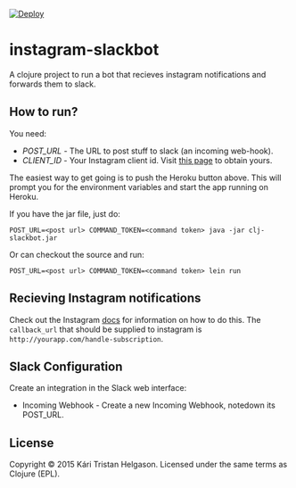 [![Deploy](https://www.herokucdn.com/deploy/button.png)](https://heroku.com/deploy)

# instagram-slackbot

A clojure project to run a bot that recieves instagram notifications and
forwards them to slack.

## How to run?

You need:
 - *POST_URL* - The URL to post stuff to slack (an incoming web-hook).
 - *CLIENT_ID* - Your Instagram client id. Visit [this page](https://instagram.com/developer/clients/manage/) to obtain yours.

The easiest way to get going is to push the Heroku button above. This will prompt you for the environment variables and start the app running on Heroku.

If you have the jar file, just do:

    POST_URL=<post url> COMMAND_TOKEN=<command token> java -jar clj-slackbot.jar

Or can checkout the source and run:

    POST_URL=<post url> COMMAND_TOKEN=<command token> lein run


## Recieving Instagram notifications

Check out the Instagram [docs](https://instagram.com/developer/realtime/) for information on how to do this.
The `callback_url` that should be supplied to instagram is `http://yourapp.com/handle-subscription`.

## Slack Configuration
Create an integration in the Slack web interface:

 - Incoming Webhook - Create a new Incoming Webhook, notedown its POST_URL.


## License

Copyright © 2015 Kári Tristan Helgason.  Licensed under the same terms as Clojure (EPL).
